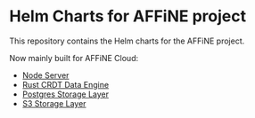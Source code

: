 # Helm Charts for AFFiNE project

This repository contains the Helm charts for the AFFiNE project.

Now mainly built for AFFiNE Cloud:

-   [Node Server](https://github.com/toeverything/AFFiNE/tree/master/apps/server)
-   [Rust CRDT Data Engine](https://github.com/toeverything/OctoBase)
-   [Postgres Storage Layer](https://www.postgresql.org/)
-   [S3 Storage Layer](https://www.cloudflare.com/products/r2/)
